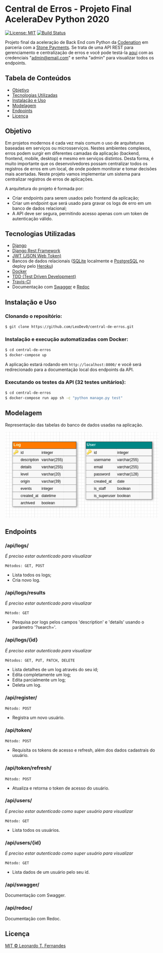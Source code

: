 # Central de Erros - Projeto Final AceleraDev Python 2020

[![License: MIT](https://img.shields.io/badge/License-MIT-yellow.svg)](https://github.com/LeoDev0/central-de-erros/blob/master/LICENSE)
[![Build Status](https://travis-ci.org/LeoDev0/central-de-erros.svg?branch=master)](https://travis-ci.org/LeoDev0/central-de-erros)

Projeto final da aceleração de Back End com Python da [Codenation](https://github.com/codenation-dev) em parceria com a [Stone Payments](https://github.com/stone-payments). Se trata de uma API REST para gerenciamento e centralização de erros e você pode testá-la [aqui](https://errors-logger.herokuapp.com/) com as credenciais "admin@email.com" e senha "admin" para visualizar todos os endpoints.


## Tabela de Conteúdos

- [Objetivo](#Objetivo)
- [Tecnologias Utilizadas](#Tecnologias-Utilizadas)
- [Instalação e Uso](#Instalação-e-Uso)
- [Modelagem](#Modelagem)
- [Endpoints](#Endpoints)
- [Licença](#Licença)


## Objetivo

Em projetos modernos é cada vez mais comum o uso de arquiteturas baseadas em serviços ou microsserviços. Nestes ambientes complexos, erros podem surgir em diferentes camadas da aplicação (backend, frontend, mobile, desktop) e mesmo em serviços distintos. Desta forma, é muito importante que os desenvolvedores possam centralizar todos os registros de erros em um local, de onde podem monitorar e tomar decisões mais acertadas. Neste projeto vamos implementar um sistema para centralizar registros de erros de aplicações.

A arquitetura do projeto é formada por:

- Criar endpoints para serem usados pelo frontend da aplicação;
- Criar um endpoint que será usado para gravar os logs de erro em um banco de dados relacional;
- A API deve ser segura, permitindo acesso apenas com um token de autenticação válido.


## Tecnologias Utilizadas

- [Django](https://www.djangoproject.com/)
- [Django Rest Framework](https://www.django-rest-framework.org/)
- [JWT (JSON Web Token)](https://en.wikipedia.org/wiki/JSON_Web_Token)
- Bancos de dados relacionais ([SQLite](https://sqlite.org/index.html) localmente e [PostgreSQL](https://www.postgresql.org/) no deploy pelo [Heroku](https://www.heroku.com/))
- [Docker](https://www.docker.com/)
- [TDD (Test Driven Development)](https://en.wikipedia.org/wiki/Test-driven_development)
- [Travis-CI](https://travis-ci.org/)
- Documentação com [Swagger](https://errors-logger.herokuapp.com/api/swagger/) e [Redoc](https://errors-logger.herokuapp.com/api/redoc/)


## Instalação e Uso

### Clonando o repositório:

```bash
$ git clone https://github.com/LeoDev0/central-de-erros.git
```

### Instalação e execução automatizadas com Docker:

```bash
$ cd central-de-erros
$ docker-compose up
```

A aplicação estará rodando em ```http://localhost:8000/``` e você será redirecionado para a documentação local dos endpoints da API.

### Executando os testes da API (32 testes unitários):

```bash
$ cd central-de-erros
$ docker-compose run app sh -c "python manage.py test"
```


## Modelagem

Representação das tabelas do banco de dados usadas na aplicação.   

![models](https://raw.githubusercontent.com/LeoDev0/leodev0/master/media/codenation_models.png)

## Endpoints

### /api/logs/

*É preciso estar autenticado para visualizar*

`Métodos: GET, POST`

- Lista todos os logs;
- Cria novo log.

### /api/logs/results

*É preciso estar autenticado para visualizar*

`Método: GET`

- Pesquisa por logs pelos campos 'description' e 'details' usando o parâmetro '?search='.

### /api/logs/{id}

*É preciso estar autenticado para visualizar*

`Métodos: GET, PUT, PATCH, DELETE`

- Lista detalhes de um log através do seu id;
- Edita completamente um log;
- Edita parcialmente um log;
- Deleta um log.

### /api/register/

`Método: POST`

- Registra um novo usuário.

### /api/token/

`Método: POST`

- Requisita os tokens de acesso e refresh, além dos dados cadastrais do usuário.

### /api/token/refresh/

`Método: POST`

- Atualiza e retorna o token de acesso do usuário.

### /api/users/

*É preciso estar autenticado como super usuário para visualizar*

`Método: GET`

- Lista todos os usuários.

### /api/users/{id}

*É preciso estar autenticado como super usuário para visualizar*

`Método: GET`

- Lista dados de um usuário pelo seu id.

### /api/swagger/

Documentação com Swagger.

### /api/redoc/

Documentação com Redoc.


## Licença

[MIT © Leonardo T. Fernandes](https://github.com/LeoDev0/central-de-erros/blob/master/LICENSE)
